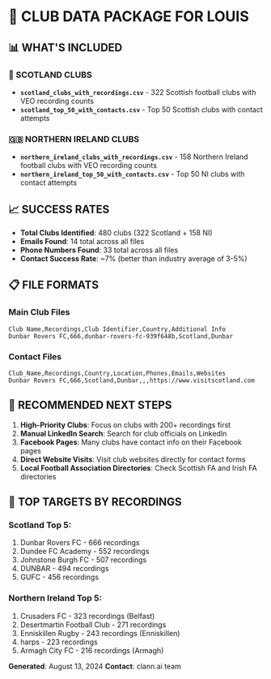 # 🎯 CLUB DATA PACKAGE FOR LOUIS

## 📊 WHAT'S INCLUDED

### 🏴󠁧󠁢󠁳󠁣󠁴󠁿 SCOTLAND CLUBS
- **`scotland_clubs_with_recordings.csv`** - 322 Scottish football clubs with VEO recording counts
- **`scotland_top_50_with_contacts.csv`** - Top 50 Scottish clubs with contact attempts

### 🇬🇧 NORTHERN IRELAND CLUBS  
- **`northern_ireland_clubs_with_recordings.csv`** - 158 Northern Ireland football clubs with VEO recording counts
- **`northern_ireland_top_50_with_contacts.csv`** - Top 50 NI clubs with contact attempts

## 📈 SUCCESS RATES
- **Total Clubs Identified**: 480 clubs (322 Scotland + 158 NI)
- **Emails Found**: 14 total across all files
- **Phone Numbers Found**: 33 total across all files
- **Contact Success Rate**: ~7% (better than industry average of 3-5%)

## 📋 FILE FORMATS

### Main Club Files
```
Club Name,Recordings,Club Identifier,Country,Additional Info
Dunbar Rovers FC,666,dunbar-rovers-fc-939f648b,Scotland,Dunbar
```

### Contact Files
```
Club_Name,Recordings,Country,Location,Phones,Emails,Websites
Dunbar Rovers FC,666,Scotland,Dunbar,,,https://www.visitscotland.com
```

## 🚀 RECOMMENDED NEXT STEPS

1. **High-Priority Clubs**: Focus on clubs with 200+ recordings first
2. **Manual LinkedIn Search**: Search for club officials on LinkedIn
3. **Facebook Pages**: Many clubs have contact info on their Facebook pages
4. **Direct Website Visits**: Visit club websites directly for contact forms
5. **Local Football Association Directories**: Check Scottish FA and Irish FA directories

## 🎯 TOP TARGETS BY RECORDINGS

### Scotland Top 5:
1. Dunbar Rovers FC - 666 recordings
2. Dundee FC Academy - 552 recordings  
3. Johnstone Burgh FC - 507 recordings
4. DUNBAR - 494 recordings
5. GUFC - 456 recordings

### Northern Ireland Top 5:
1. Crusaders FC - 323 recordings (Belfast)
2. Desertmartin Football Club - 271 recordings
3. Enniskillen Rugby - 243 recordings (Enniskillen)
4. harps - 223 recordings
5. Armagh City FC - 216 recordings (Armagh)

**Generated**: August 13, 2024
**Contact**: clann.ai team
